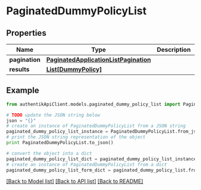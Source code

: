 # PaginatedDummyPolicyList


## Properties
Name | Type | Description | Notes
------------ | ------------- | ------------- | -------------
**pagination** | [**PaginatedApplicationListPagination**](PaginatedApplicationListPagination.md) |  | 
**results** | [**List[DummyPolicy]**](DummyPolicy.md) |  | 

## Example

```python
from authentikApiClient.models.paginated_dummy_policy_list import PaginatedDummyPolicyList

# TODO update the JSON string below
json = "{}"
# create an instance of PaginatedDummyPolicyList from a JSON string
paginated_dummy_policy_list_instance = PaginatedDummyPolicyList.from_json(json)
# print the JSON string representation of the object
print PaginatedDummyPolicyList.to_json()

# convert the object into a dict
paginated_dummy_policy_list_dict = paginated_dummy_policy_list_instance.to_dict()
# create an instance of PaginatedDummyPolicyList from a dict
paginated_dummy_policy_list_form_dict = paginated_dummy_policy_list.from_dict(paginated_dummy_policy_list_dict)
```
[[Back to Model list]](../README.md#documentation-for-models) [[Back to API list]](../README.md#documentation-for-api-endpoints) [[Back to README]](../README.md)


